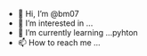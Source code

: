 - 👋 Hi, I’m @bm07
- 👀 I’m interested in ...
- 🌱 I’m currently learning ...pyhton 
- 📫 How to reach me ...

<!---
bm07/bm07 is a ✨ special ✨ repository because its `README.md` (this file) appears on your GitHub profile.
You can click the Preview link to take a look at your changes.
--->
